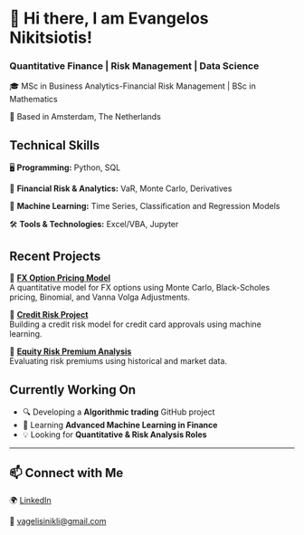 
# 👋 Hi there, I am Evangelos Nikitsiotis!

### Quantitative Finance | Risk Management | Data Science

🎓 MSc in Business Analytics-Financial Risk Management | BSc in Mathematics 

📍 Based in Amsterdam, The Netherlands  

## Technical Skills  
🖥 **Programming:** Python, SQL

📐 **Financial Risk & Analytics:** VaR, Monte Carlo, Derivatives

🤖 **Machine Learning:** Time Series, Classification and Regression Models

🛠️ **Tools & Technologies:** Excel/VBA, Jupyter

## Recent Projects  
🔖 **[FX Option Pricing Model](https://github.com/VagNikli/FX-Option-Pricing-Model)**  
A quantitative model for FX options using Monte Carlo, Black-Scholes pricing, Binomial, and Vanna Volga Adjustments.

🔖 **[Credit Risk Project](https://github.com/VagNikli/Credit_Risk-Project)**  
Building a credit risk model for credit card approvals using machine learning.

🔖 **[Equity Risk Premium Analysis](https://github.com/VagNikli/Equity-Risk-Premium)**  
Evaluating risk premiums using historical and market data.


## Currently Working On  
- 🔍 Developing a **Algorithmic trading** GitHub project  
- 📖 Learning **Advanced Machine Learning in Finance**  
- 💡 Looking for **Quantitative & Risk Analysis Roles**  

---

## 📫 Connect with Me  
🌍 [LinkedIn](https://www.linkedin.com/in/evangelos-nikitsiotis-23559722b) 

📧 vagelisinikli@gmail.com  

 
